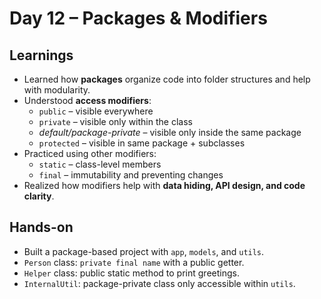 # Day 12 – Packages & Modifiers

## Learnings
- Learned how **packages** organize code into folder structures and help with modularity.
- Understood **access modifiers**:
    - `public` – visible everywhere
    - `private` – visible only within the class
    - *default/package-private* – visible only inside the same package
    - `protected` – visible in same package + subclasses
- Practiced using other modifiers:
    - `static` – class-level members
    - `final` – immutability and preventing changes
- Realized how modifiers help with **data hiding, API design, and code clarity**.

## Hands-on
- Built a package-based project with `app`, `models`, and `utils`.
- `Person` class: `private final name` with a public getter.
- `Helper` class: public static method to print greetings.
- `InternalUtil`: package-private class only accessible within `utils`.
